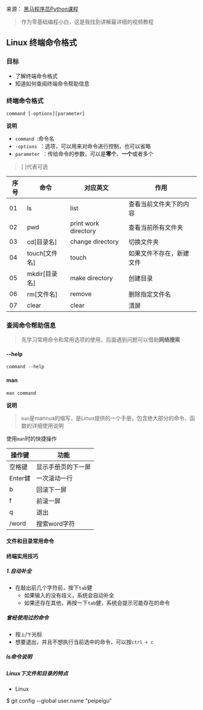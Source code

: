 来源：
[黑马程序员Python课程](https://www.bilibili.com/video/BV1ex411x7Em?p=17)
> 作为零基础编程小白，这是我找到讲解最详细的视频教程


## Linux 终端命令格式

### 目标
* 了解终端命令格式
* 知道如何查阅终端命令帮助信息


### 终端命令格式
``command [-options][parameter]`` 

**说明**

* `command `:命令名
* `-options `：选项，可以用来对命令进行控制，也可以省略
* `parameter `：传给命令的参数，可以是**零个**、**一个**或者多个

> [ ]代表可选


序号|命令|对应英文|作用|
-|-|-|-|
01|ls|list|查看当前文件夹下的内容
02|pwd|print work directory |查看当前所有文件夹|
03|cd[目录名]|change directory |切换文件夹|
04|touch[文件名]|touch|如果文件不存在，新建文件|
05|mkdir[目录名]|make directory |创建目录|
06|rm[文件名]|remove|删除指定文件名|
07|clear|clear |清屏|

### 查阅命令帮助信息

> 先学习常用命令和常用选项的使用，后面遇到问题可以借助**网络搜索**

#### --help
``command --help``

#### man
``man command``

**说明**

> ``man``是mannua的缩写，是Linux提供的一个手册，包含绝大部分的命令、函数的详细使用说明

使用``man``时的快捷操作

操作键|功能|
---|---|
空格键|显示手册页的下一屏
Enter健|一次滚动一行
b|回滚下一屏
f|前滚一屏
q|退出
/word|搜索word字符

#### 文件和目录常用命令


#### 终端实用技巧

##### 1.自动补全
- 在敲出前几个字符前，按下``tab``健
  - 如果输入的没有歧义，系统会自动补全
  - 如果还存在其他，再按一下``tab``健，系统会提示可能存在的命令
  
##### 曾经使用过的命令
- 按``上``/``下``光标
- 想要退出，并且不想执行当前选中的命令，可以按``ctrl + c``

##### ls命令说明

##### Linux下文件和目录的特点
- Linux

$ git config --global user.name "peipeigu"


